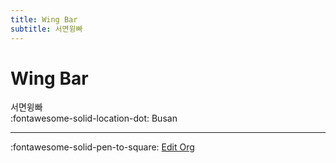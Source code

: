 ```yaml
---
title: Wing Bar
subtitle: 서면윙빠
---
```


# Wing Bar

서면윙빠  
:fontawesome-solid-location-dot: Busan  


---

:fontawesome-solid-pen-to-square: [Edit Org](https://github.com/swingdance/orgs/issues/new?assignees=&labels=update+org&projects=&template=03-update_entity.yml&title=Update%20Org%3A%20ko_KR%20%E2%80%A2%20Wing%20Bar&region=ko_KR&id=wing-bar&name=Wing%20Bar)

